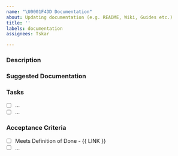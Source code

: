 ```yaml
---
name: "\U0001F4DD Documentation"
about: Updating documentation (e.g. README, Wiki, Guides etc.)
title: ''
labels: documentation
assignees: Tskar

---
```


### Description
<!-- Explain the features you are documenting -->

### Suggested Documentation
<!-- Short summary of the documentation that should be added -->

### Tasks
<!--Add GitHub tasks-->
- [ ] ...
- [ ] ...

### Acceptance Criteria
- [ ] Meets Definition of Done - {{ LINK }}
- [ ] ...
